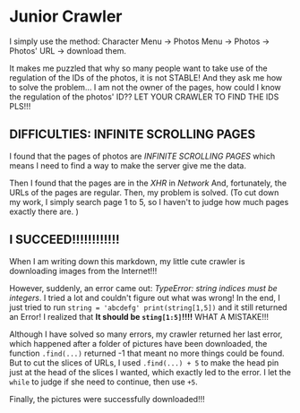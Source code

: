 #  Junior Crawler

I simply use the method: Character Menu -> Photos Menu -> Photos -> Photos' URL -> download them.

It makes me puzzled that why so many people want to take use  of the regulation of the IDs of the photos, it is not STABLE! And they ask me how to solve the problem... I am not the owner of the pages, how could I know the regulation of the photos' ID?? LET YOUR CRAWLER TO FIND THE IDS PLS!!!

## DIFFICULTIES: INFINITE SCROLLING PAGES ##

I found that the pages of photos are *INFINITE SCROLLING PAGES* which means I need to find a way to make the server give me the data.

Then I found that the pages are in the *XHR* in *Network* <!--不知道咋说，就是审查里面的Network一栏里面的XHR栏目（并不知道叫啥）-->And, fortunately, the URLs of the pages are regular. Then, my problem is solved. (To cut down my work, I simply search page 1 to 5, so I haven't to judge how much pages exactly there are. )



## I SUCCEED!!!!!!!!!!!! ##

When I am writing down this markdown, my little cute crawler is downloading images from the Internet!!!

However, suddenly, an error came out: *TypeError: string indices must be integers*. I tried a lot and couldn't figure out what was wrong! In the end, I just tried to run `string = 'abcdefg' print(string[1,5])` and it still returned an Error! I realized that **It should be `sting[1:5]`!!!!** WHAT A MISTAKE!!!

Although I have solved so many errors, my crawler returned her last error, which happened after a folder of pictures have been downloaded, the function `.find(...)` returned -1 that meant no more things could be found. But to cut the slices of URLs, I used `.find(...) + 5` to make the head pin just at the head of the slices I wanted, which exactly led to the error. I let the `while` to judge if she need to continue, then use `+5`.

Finally, the pictures were successfully downloaded!!! 